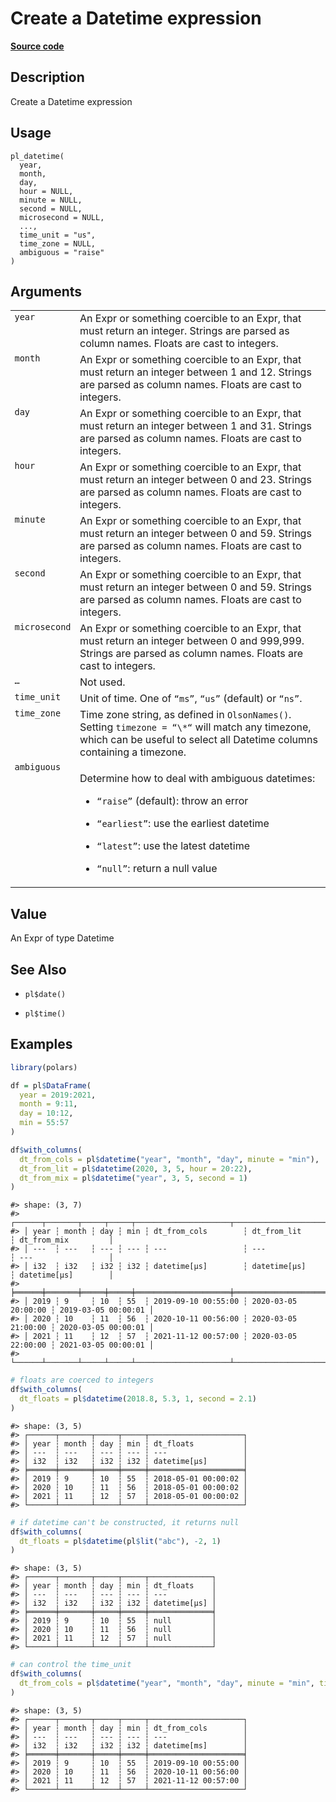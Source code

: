 

# Create a Datetime expression

[**Source code**](https://github.com/pola-rs/r-polars/tree/main/R/functions__lazy.R#L1151)

## Description

Create a Datetime expression

## Usage

<pre><code class='language-R'>pl_datetime(
  year,
  month,
  day,
  hour = NULL,
  minute = NULL,
  second = NULL,
  microsecond = NULL,
  ...,
  time_unit = "us",
  time_zone = NULL,
  ambiguous = "raise"
)
</code></pre>

## Arguments

<table>
<tr>
<td style="white-space: nowrap; font-family: monospace; vertical-align: top">
<code id="pl_datetime_:_year">year</code>
</td>
<td>
An Expr or something coercible to an Expr, that must return an integer.
Strings are parsed as column names. Floats are cast to integers.
</td>
</tr>
<tr>
<td style="white-space: nowrap; font-family: monospace; vertical-align: top">
<code id="pl_datetime_:_month">month</code>
</td>
<td>
An Expr or something coercible to an Expr, that must return an integer
between 1 and 12. Strings are parsed as column names. Floats are cast to
integers.
</td>
</tr>
<tr>
<td style="white-space: nowrap; font-family: monospace; vertical-align: top">
<code id="pl_datetime_:_day">day</code>
</td>
<td>
An Expr or something coercible to an Expr, that must return an integer
between 1 and 31. Strings are parsed as column names. Floats are cast to
integers.
</td>
</tr>
<tr>
<td style="white-space: nowrap; font-family: monospace; vertical-align: top">
<code id="pl_datetime_:_hour">hour</code>
</td>
<td>
An Expr or something coercible to an Expr, that must return an integer
between 0 and 23. Strings are parsed as column names. Floats are cast to
integers.
</td>
</tr>
<tr>
<td style="white-space: nowrap; font-family: monospace; vertical-align: top">
<code id="pl_datetime_:_minute">minute</code>
</td>
<td>
An Expr or something coercible to an Expr, that must return an integer
between 0 and 59. Strings are parsed as column names. Floats are cast to
integers.
</td>
</tr>
<tr>
<td style="white-space: nowrap; font-family: monospace; vertical-align: top">
<code id="pl_datetime_:_second">second</code>
</td>
<td>
An Expr or something coercible to an Expr, that must return an integer
between 0 and 59. Strings are parsed as column names. Floats are cast to
integers.
</td>
</tr>
<tr>
<td style="white-space: nowrap; font-family: monospace; vertical-align: top">
<code id="pl_datetime_:_microsecond">microsecond</code>
</td>
<td>
An Expr or something coercible to an Expr, that must return an integer
between 0 and 999,999. Strings are parsed as column names. Floats are
cast to integers.
</td>
</tr>
<tr>
<td style="white-space: nowrap; font-family: monospace; vertical-align: top">
<code id="pl_datetime_:_...">…</code>
</td>
<td>
Not used.
</td>
</tr>
<tr>
<td style="white-space: nowrap; font-family: monospace; vertical-align: top">
<code id="pl_datetime_:_time_unit">time_unit</code>
</td>
<td>
Unit of time. One of <code>“ms”</code>, <code>“us”</code> (default) or
<code>“ns”</code>.
</td>
</tr>
<tr>
<td style="white-space: nowrap; font-family: monospace; vertical-align: top">
<code id="pl_datetime_:_time_zone">time_zone</code>
</td>
<td>
Time zone string, as defined in <code>OlsonNames()</code>. Setting
<code>timezone = “\*“</code> will match any timezone, which can be
useful to select all Datetime columns containing a timezone.
</td>
</tr>
<tr>
<td style="white-space: nowrap; font-family: monospace; vertical-align: top">
<code id="pl_datetime_:_ambiguous">ambiguous</code>
</td>
<td>

Determine how to deal with ambiguous datetimes:

<ul>
<li>

<code>“raise”</code> (default): throw an error

</li>
<li>

<code>“earliest”</code>: use the earliest datetime

</li>
<li>

<code>“latest”</code>: use the latest datetime

</li>
<li>

<code>“null”</code>: return a null value

</li>
</ul>
</td>
</tr>
</table>

## Value

An Expr of type Datetime

## See Also

<ul>
<li>

<code>pl$date()</code>

</li>
<li>

<code>pl$time()</code>

</li>
</ul>

## Examples

``` r
library(polars)

df = pl$DataFrame(
  year = 2019:2021,
  month = 9:11,
  day = 10:12,
  min = 55:57
)

df$with_columns(
  dt_from_cols = pl$datetime("year", "month", "day", minute = "min"),
  dt_from_lit = pl$datetime(2020, 3, 5, hour = 20:22),
  dt_from_mix = pl$datetime("year", 3, 5, second = 1)
)
```

    #> shape: (3, 7)
    #> ┌──────┬───────┬─────┬─────┬─────────────────────┬─────────────────────┬─────────────────────┐
    #> │ year ┆ month ┆ day ┆ min ┆ dt_from_cols        ┆ dt_from_lit         ┆ dt_from_mix         │
    #> │ ---  ┆ ---   ┆ --- ┆ --- ┆ ---                 ┆ ---                 ┆ ---                 │
    #> │ i32  ┆ i32   ┆ i32 ┆ i32 ┆ datetime[μs]        ┆ datetime[μs]        ┆ datetime[μs]        │
    #> ╞══════╪═══════╪═════╪═════╪═════════════════════╪═════════════════════╪═════════════════════╡
    #> │ 2019 ┆ 9     ┆ 10  ┆ 55  ┆ 2019-09-10 00:55:00 ┆ 2020-03-05 20:00:00 ┆ 2019-03-05 00:00:01 │
    #> │ 2020 ┆ 10    ┆ 11  ┆ 56  ┆ 2020-10-11 00:56:00 ┆ 2020-03-05 21:00:00 ┆ 2020-03-05 00:00:01 │
    #> │ 2021 ┆ 11    ┆ 12  ┆ 57  ┆ 2021-11-12 00:57:00 ┆ 2020-03-05 22:00:00 ┆ 2021-03-05 00:00:01 │
    #> └──────┴───────┴─────┴─────┴─────────────────────┴─────────────────────┴─────────────────────┘

``` r
# floats are coerced to integers
df$with_columns(
  dt_floats = pl$datetime(2018.8, 5.3, 1, second = 2.1)
)
```

    #> shape: (3, 5)
    #> ┌──────┬───────┬─────┬─────┬─────────────────────┐
    #> │ year ┆ month ┆ day ┆ min ┆ dt_floats           │
    #> │ ---  ┆ ---   ┆ --- ┆ --- ┆ ---                 │
    #> │ i32  ┆ i32   ┆ i32 ┆ i32 ┆ datetime[μs]        │
    #> ╞══════╪═══════╪═════╪═════╪═════════════════════╡
    #> │ 2019 ┆ 9     ┆ 10  ┆ 55  ┆ 2018-05-01 00:00:02 │
    #> │ 2020 ┆ 10    ┆ 11  ┆ 56  ┆ 2018-05-01 00:00:02 │
    #> │ 2021 ┆ 11    ┆ 12  ┆ 57  ┆ 2018-05-01 00:00:02 │
    #> └──────┴───────┴─────┴─────┴─────────────────────┘

``` r
# if datetime can't be constructed, it returns null
df$with_columns(
  dt_floats = pl$datetime(pl$lit("abc"), -2, 1)
)
```

    #> shape: (3, 5)
    #> ┌──────┬───────┬─────┬─────┬──────────────┐
    #> │ year ┆ month ┆ day ┆ min ┆ dt_floats    │
    #> │ ---  ┆ ---   ┆ --- ┆ --- ┆ ---          │
    #> │ i32  ┆ i32   ┆ i32 ┆ i32 ┆ datetime[μs] │
    #> ╞══════╪═══════╪═════╪═════╪══════════════╡
    #> │ 2019 ┆ 9     ┆ 10  ┆ 55  ┆ null         │
    #> │ 2020 ┆ 10    ┆ 11  ┆ 56  ┆ null         │
    #> │ 2021 ┆ 11    ┆ 12  ┆ 57  ┆ null         │
    #> └──────┴───────┴─────┴─────┴──────────────┘

``` r
# can control the time_unit
df$with_columns(
  dt_from_cols = pl$datetime("year", "month", "day", minute = "min", time_unit = "ms")
)
```

    #> shape: (3, 5)
    #> ┌──────┬───────┬─────┬─────┬─────────────────────┐
    #> │ year ┆ month ┆ day ┆ min ┆ dt_from_cols        │
    #> │ ---  ┆ ---   ┆ --- ┆ --- ┆ ---                 │
    #> │ i32  ┆ i32   ┆ i32 ┆ i32 ┆ datetime[ms]        │
    #> ╞══════╪═══════╪═════╪═════╪═════════════════════╡
    #> │ 2019 ┆ 9     ┆ 10  ┆ 55  ┆ 2019-09-10 00:55:00 │
    #> │ 2020 ┆ 10    ┆ 11  ┆ 56  ┆ 2020-10-11 00:56:00 │
    #> │ 2021 ┆ 11    ┆ 12  ┆ 57  ┆ 2021-11-12 00:57:00 │
    #> └──────┴───────┴─────┴─────┴─────────────────────┘
